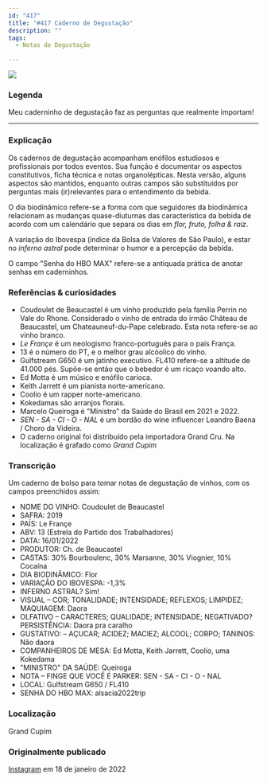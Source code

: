 ```yaml
---
id: "417"
title: "#417 Caderno de Degustação"
description: ""
tags:
  - Notas de Degustação

---
```


![](https://bebiodicionario-com.s3.amazonaws.com/media/posts/202201/BOD417.jpg)

### Legenda

Meu caderninho de degustação faz as perguntas que realmente importam!

---

### Explicação

Os cadernos de degustação acompanham enófilos estudiosos e profissionais por todos eventos. Sua função é documentar os aspectos constitutivos, ficha técnica e notas organolépticas. Nesta versão, alguns aspectos são mantidos, enquanto outras campos são substituídos por perguntas mais (ir)relevantes para o entendimento da bebida.

O dia biodinâmico refere-se a forma com que seguidores da biodinâmica relacionam as mudanças quase-diuturnas das característica da bebida de acordo com um calendário que separa os dias em *flor, fruto, folha & raiz*.

A variação do Ibovespa (índice da Bolsa de Valores de São Paulo), e estar no *inferno astral* pode determinar o humor e a percepção da bebida.

O campo "Senha do HBO MAX" refere-se a antiquada prática de anotar senhas em caderninhos.

### Referências & curiosidades
- Coudoulet de Beaucastel é um vinho produzido pela família Perrin no Vale do Rhone. Considerado o vinho de entrada do irmão Château de Beaucastel, um Chateauneuf-du-Pape celebrado. Esta nota refere-se ao vinho branco.   
- *Le Françe* é um neologismo franco-português para o país França.
- 13 é o número do PT, e o melhor grau alcóolico do vinho.
- Gulfstream G650 é um jatinho executivo. FL410 refere-se a altitude de 41.000 pés. Supõe-se então que o bebedor é um ricaço voando alto.
- Ed Motta é um músico e enófilo carioca.
- Keith Jarrett é um pianista norte-americano.
- Coolio é um rapper norte-americano.
- Kokedamas são arranjos florais.
- Marcelo Queiroga é "Ministro" da Saúde do Brasil em 2021 e 2022.
- *SEN - SA - CI - O - NAL* é um bordão do wine influencer Leandro Baena / Choro da Videira.
- O caderno original foi distribuído pela importadora Grand Cru. Na localização é grafado como *Grand Cupim*

### Transcrição
Um caderno de bolso para tomar notas de degustação de vinhos, com os campos preenchidos assim:

- NOME DO VINHO: Coudoulet de Beaucastel
- SAFRA: 2019
- PAÍS: Le Françe
- ABV: 13 (Estrela do Partido dos Trabalhadores)
- DATA: 16/01/2022
- PRODUTOR: Ch. de Beaucastel
- CASTAS: 30% Bourboulenc, 30% Marsanne, 30% Viognier, 10% Cocaína
- DIA BIODINÂMICO: Flor
- VARIAÇÃO DO IBOVESPA: -1,3%
- INFERNO ASTRAL? Sim!
- VISUAL – COR; TONALIDADE; INTENSIDADE; REFLEXOS; LIMPIDEZ; MAQUIAGEM: Daora
- OLFATIVO – CARACTERES; QUALIDADE; INTENSIDADE; NEGATIVADO? PERSISTÊNCIA: Daora pra caralho
- GUSTATIVO: – AÇUCAR; ACIDEZ; MACIEZ; ALCOOL; CORPO; TANINOS: Não daora
- COMPANHEIROS DE MESA: Ed Motta, Keith Jarrett, Coolio, uma Kokedama
- "MINISTRO" DA SAÚDE: Queiroga
- NOTA – FINGE QUE VOCÊ É PARKER: SEN - SA - CI - O - NAL
- LOCAL: Gulfstream G650 / FL410
- SENHA DO HBO MAX: alsacia2022trip

### Localização

Grand Cupim

### Originalmente publicado

[Instagram](https://www.instagram.com/p/CY2gDyirPQp/) em 18 de janeiro de 2022
